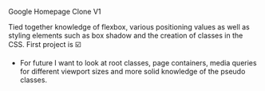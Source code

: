 Google Homepage Clone V1

Tied together knowledge of flexbox, various positioning values as well as styling elements such as box shadow and the creation of classes in the CSS. First project is ☑️

- For future I want to look at root classes, page containers, media queries for different viewport sizes and more solid knowledge of the pseudo classes. 
